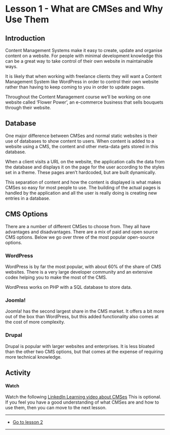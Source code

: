 # Lesson 1 - What are CMSes and Why Use Them

## Introduction

Content Management Systems make it easy to create, update and organise content on a website. For people with minimal development knowledge this can be a great way to take control of their own website in maintainable ways.

It is likely that when working with freelance clients they will want a Content Management System like WordPress in order to control their own website rather than having to keep coming to you in order to update pages.

Throughout the Content Management course we’ll be working on one website called ‘Flower Power’, an e-commerce business that sells bouquets through their website.

## Database

One major difference between CMSes and normal static websites is their use of databases to show content to users. When content is added to a website using a CMS, the content and other meta-data gets stored in this database.

When a client visits a URL on the website, the application calls the data from the database and displays it on the page for the user according to the styles set in a theme. These pages aren’t hardcoded, but are built dynamically.

This separation of content and how the content is displayed is what makes CMSes so easy for most people to use. The building of the actual pages is handled by the application and all the user is really doing is creating new entries in a database.

## CMS Options

There are a number of different CMSes to choose from. They all have advantages and disadvantages. There are a mix of paid and open source CMS options. Below we go over three of the most popular open-source options.

### WordPress

WordPress is by far the most popular, with about 60% of the share of CMS websites. There is a very large developer community and an extensive codex helping you to make the most of the CMS.

WordPress works on PHP with a SQL database to store data.

### Joomla!

Joomla! has the second largest share in the CMS market. It offers a bit more out of the box than WordPress, but this added functionality also comes at the cost of more complexity.

### Drupal

Drupal is popular with larger websites and enterprises. It is less bloated than the other two CMS options, but that comes at the expense of requiring more technical knowledge.

## Activity

#### Watch

Watch the following [LinkedIn Learning video about CMSes](https://www.linkedin.com/learning/considering-a-cms-for-web-design/welcome?u=43268076)
This is optional. If you feel you have a good understanding of what CMSes are and how to use them, then you can move to the next lesson.

---
- [Go to lesson 2](2)
---
